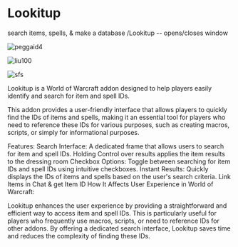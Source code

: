 # Lookitup
search items, spells, &amp; make a database
/Lookitup -- opens/closes window

![peggaid4](https://github.com/user-attachments/assets/e4cf2452-79c4-4b36-85fb-e868b91913bd)


![liu100](https://github.com/user-attachments/assets/bbc40d12-dafb-497e-9361-eae52681bae7)


![sfs](https://github.com/user-attachments/assets/fe9b1f9e-ec91-4bdf-a68e-0f2b58e18fc0)



Lookitup is a World of Warcraft addon designed to help players easily identify and search for item and spell IDs.

This addon provides a user-friendly interface that allows players to quickly find the IDs of items and spells, making it an essential tool for players who need to reference these IDs for various purposes, such as creating macros, scripts, or simply for informational purposes.

Features:
Search Interface: A dedicated frame that allows users to search for item and spell IDs.
Holding Control over results applies the item results to the dressing room
Checkbox Options: Toggle between searching for item IDs and spell IDs using intuitive checkboxes.
Instant Results: Quickly displays the IDs of items and spells based on the user's search criteria.
Link Items in Chat & get Item ID
How It Affects User Experience in World of Warcraft:



Lookitup enhances the user experience by providing a straightforward and efficient way to access item and spell IDs. This is particularly useful for players who frequently use macros, scripts, or need to reference IDs for other addons. By offering a dedicated search interface, Lookitup saves time and reduces the complexity of finding these IDs. 
